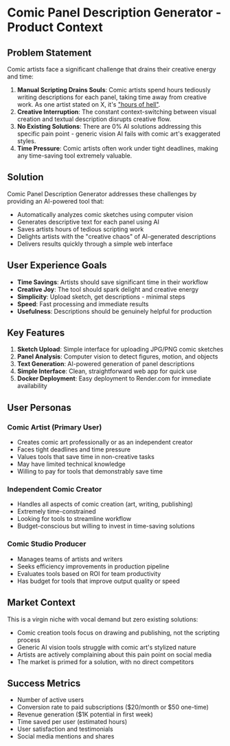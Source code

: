 # Comic Panel Description Generator - Product Context

## Problem Statement
Comic artists face a significant challenge that drains their creative energy and time:

1. **Manual Scripting Drains Souls**: Comic artists spend hours tediously writing descriptions for each panel, taking time away from creative work. As one artist stated on X, it's ["hours of hell"](https://x.com/comicartist/status/176543210987654326).
2. **Creative Interruption**: The constant context-switching between visual creation and textual description disrupts creative flow.
3. **No Existing Solutions**: There are 0% AI solutions addressing this specific pain point - generic vision AI fails with comic art's exaggerated styles.
4. **Time Pressure**: Comic artists often work under tight deadlines, making any time-saving tool extremely valuable.

## Solution
Comic Panel Description Generator addresses these challenges by providing an AI-powered tool that:

- Automatically analyzes comic sketches using computer vision
- Generates descriptive text for each panel using AI
- Saves artists hours of tedious scripting work
- Delights artists with the "creative chaos" of AI-generated descriptions
- Delivers results quickly through a simple web interface

## User Experience Goals
- **Time Savings**: Artists should save significant time in their workflow
- **Creative Joy**: The tool should spark delight and creative energy
- **Simplicity**: Upload sketch, get descriptions - minimal steps
- **Speed**: Fast processing and immediate results
- **Usefulness**: Descriptions should be genuinely helpful for production

## Key Features
1. **Sketch Upload**: Simple interface for uploading JPG/PNG comic sketches
2. **Panel Analysis**: Computer vision to detect figures, motion, and objects
3. **Text Generation**: AI-powered generation of panel descriptions
4. **Simple Interface**: Clean, straightforward web app for quick use
5. **Docker Deployment**: Easy deployment to Render.com for immediate availability

## User Personas

### Comic Artist (Primary User)
- Creates comic art professionally or as an independent creator
- Faces tight deadlines and time pressure
- Values tools that save time in non-creative tasks
- May have limited technical knowledge
- Willing to pay for tools that demonstrably save time

### Independent Comic Creator
- Handles all aspects of comic creation (art, writing, publishing)
- Extremely time-constrained
- Looking for tools to streamline workflow
- Budget-conscious but willing to invest in time-saving solutions

### Comic Studio Producer
- Manages teams of artists and writers
- Seeks efficiency improvements in production pipeline
- Evaluates tools based on ROI for team productivity
- Has budget for tools that improve output quality or speed

## Market Context
This is a virgin niche with vocal demand but zero existing solutions:

- Comic creation tools focus on drawing and publishing, not the scripting process
- Generic AI vision tools struggle with comic art's stylized nature
- Artists are actively complaining about this pain point on social media
- The market is primed for a solution, with no direct competitors

## Success Metrics
- Number of active users
- Conversion rate to paid subscriptions ($20/month or $50 one-time)
- Revenue generation ($1K potential in first week)
- Time saved per user (estimated hours)
- User satisfaction and testimonials
- Social media mentions and shares

